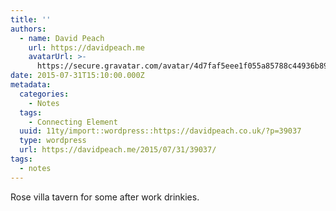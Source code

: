 ```yaml
---
title: ''
authors:
  - name: David Peach
    url: https://davidpeach.me
    avatarUrl: >-
      https://secure.gravatar.com/avatar/4d7faf5eee1f055a85788c44936b8995eaab6dfb004e7854ec747ccb272e91ee?s=96&d=mm&r=g
date: 2015-07-31T15:10:00.000Z
metadata:
  categories:
    - Notes
  tags:
    - Connecting Element
  uuid: 11ty/import::wordpress::https://davidpeach.co.uk/?p=39037
  type: wordpress
  url: https://davidpeach.me/2015/07/31/39037/
tags:
  - notes
---
```

Rose villa tavern for some after work drinkies.